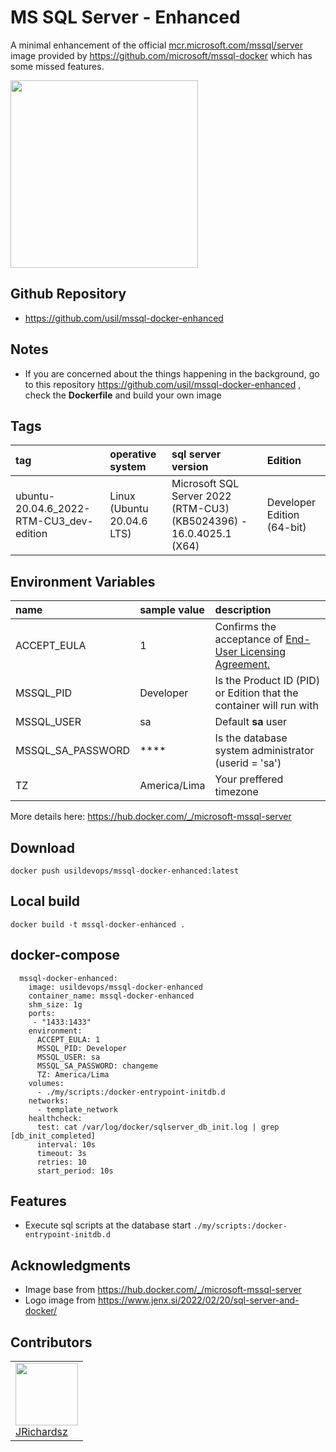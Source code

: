 # MS SQL Server - Enhanced

A minimal enhancement of the official [mcr.microsoft.com/mssql/server](https://hub.docker.com/_/microsoft-mssql-server) image provided by https://github.com/microsoft/mssql-docker which has some missed features.

<img src="https://github.com/usil/mssql-docker-enhanced/assets/3322836/81497954-f10b-4847-9702-8b101ecbd707" width=300>

## Github Repository

- https://github.com/usil/mssql-docker-enhanced

## Notes

- If you are concerned about the things happening in the background, go to this repository https://github.com/usil/mssql-docker-enhanced , check the **Dockerfile** and build your own image

## Tags

|tag| operative system| sql server version | Edition|
|:--|:--|:--|:--|
|ubuntu-20.04.6_2022-RTM-CU3_dev-edition|Linux (Ubuntu 20.04.6 LTS)|Microsoft SQL Server 2022 (RTM-CU3) (KB5024396) - 16.0.4025.1 (X64)| Developer Edition (64-bit) <X64>|

## Environment Variables

|name|sample value|description| 
|:--|:--|:--|
|ACCEPT_EULA| 1| Confirms the acceptance of [End-User Licensing Agreement.](https://go.microsoft.com/fwlink/?linkid=857698)|
|MSSQL_PID |Developer| Is the Product ID (PID) or Edition that the container will run with | 
|MSSQL_USER |sa| Default **sa** user |
|MSSQL_SA_PASSWORD| ****| Is the database system administrator (userid = 'sa')|
|TZ|America/Lima|Your preffered timezone|

More details here: https://hub.docker.com/_/microsoft-mssql-server

## Download

```
docker push usildevops/mssql-docker-enhanced:latest
```

## Local build

```
docker build -t mssql-docker-enhanced .
```

## docker-compose

```
  mssql-docker-enhanced:
    image: usildevops/mssql-docker-enhanced
    container_name: mssql-docker-enhanced
    shm_size: 1g
    ports:
     - "1433:1433"
    environment:
      ACCEPT_EULA: 1
      MSSQL_PID: Developer
      MSSQL_USER: sa
      MSSQL_SA_PASSWORD: changeme
      TZ: America/Lima
    volumes:
      - ./my/scripts:/docker-entrypoint-initdb.d
    networks:
      - template_network
    healthcheck:
      test: cat /var/log/docker/sqlserver_db_init.log | grep [db_init_completed]
      interval: 10s
      timeout: 3s
      retries: 10
      start_period: 10s 
```

## Features

- Execute sql scripts at the database start `./my/scripts:/docker-entrypoint-initdb.d`

## Acknowledgments

- Image base from https://hub.docker.com/_/microsoft-mssql-server
- Logo image from https://www.jenx.si/2022/02/20/sql-server-and-docker/

## Contributors

<table>
  <tbody>
    <td>
      <img src="https://avatars0.githubusercontent.com/u/3322836?s=460&v=4" width="100px;"/>
      <br />
      <label><a href="http://jrichardsz.github.io/">JRichardsz</a></label>
      <br />
    </td>    
  </tbody>
</table>